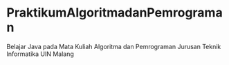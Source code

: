 # PraktikumAlgoritmadanPemrograman
Belajar Java pada Mata Kuliah Algoritma dan Pemrograman Jurusan Teknik Informatika UIN Malang
